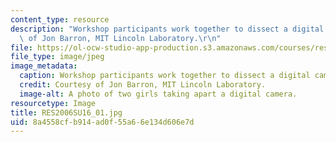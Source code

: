 ```yaml
---
content_type: resource
description: "Workshop participants work together to dissect a digital camera. Courtesy\
  \ of Jon Barron, MIT Lincoln Laboratory.\r\n"
file: https://ol-ocw-studio-app-production.s3.amazonaws.com/courses/res-2-006-girls-who-build-cameras-summer-2016/8a4558cfb914ad0f55a66e134d606e7d_RES2006SU16_01.jpg
file_type: image/jpeg
image_metadata:
  caption: Workshop participants work together to dissect a digital camera.
  credit: Courtesy of Jon Barron, MIT Lincoln Laboratory.
  image-alt: A photo of two girls taking apart a digital camera.
resourcetype: Image
title: RES2006SU16_01.jpg
uid: 8a4558cf-b914-ad0f-55a6-6e134d606e7d
---
```

